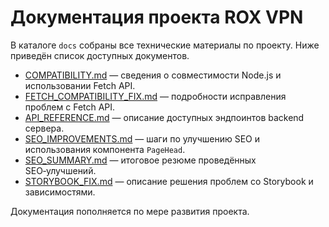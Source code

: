 # Документация проекта ROX VPN

В каталоге `docs` собраны все технические материалы по проекту. Ниже приведён список доступных документов.

- [COMPATIBILITY.md](COMPATIBILITY.md) — сведения о совместимости Node.js и использовании Fetch API.
- [FETCH_COMPATIBILITY_FIX.md](FETCH_COMPATIBILITY_FIX.md) — подробности исправления проблем с Fetch API.
- [API_REFERENCE.md](API_REFERENCE.md) — описание доступных эндпоинтов backend сервера.
- [SEO_IMPROVEMENTS.md](SEO_IMPROVEMENTS.md) — шаги по улучшению SEO и использования компонента `PageHead`.
- [SEO_SUMMARY.md](SEO_SUMMARY.md) — итоговое резюме проведённых SEO‑улучшений.
- [STORYBOOK_FIX.md](STORYBOOK_FIX.md) — описание решения проблем со Storybook и зависимостями.

Документация пополняется по мере развития проекта.
